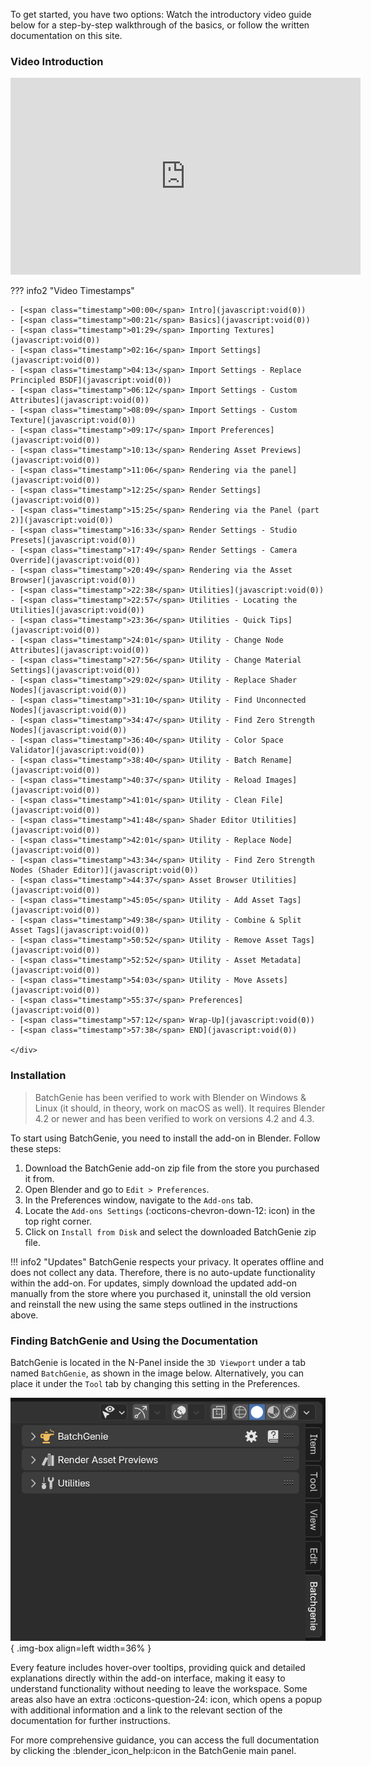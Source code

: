 To get started, you have two options: Watch the introductory video guide below for a step-by-step walkthrough of the basics, or follow the written documentation on this site.

### Video Introduction

<div class="youtube-wrapper">
    <iframe id="videoPlayer" width="560" height="315" src="https://www.youtube.com/embed/Jy8BUlcdEkk?rel=0" frameborder="0" allowfullscreen></iframe>
</div>

??? info2 "Video Timestamps"
    <div class="chapter-list" markdown>

    - [<span class="timestamp">00:00</span> Intro](javascript:void(0))
    - [<span class="timestamp">00:21</span> Basics](javascript:void(0))
    - [<span class="timestamp">01:29</span> Importing Textures](javascript:void(0))
    - [<span class="timestamp">02:16</span> Import Settings](javascript:void(0))
    - [<span class="timestamp">04:13</span> Import Settings - Replace Principled BSDF](javascript:void(0))
    - [<span class="timestamp">06:12</span> Import Settings - Custom Attributes](javascript:void(0))
    - [<span class="timestamp">08:09</span> Import Settings - Custom Texture](javascript:void(0))
    - [<span class="timestamp">09:17</span> Import Preferences](javascript:void(0))
    - [<span class="timestamp">10:13</span> Rendering Asset Previews](javascript:void(0))
    - [<span class="timestamp">11:06</span> Rendering via the panel](javascript:void(0))
    - [<span class="timestamp">12:25</span> Render Settings](javascript:void(0))
    - [<span class="timestamp">15:25</span> Rendering via the Panel (part 2)](javascript:void(0))
    - [<span class="timestamp">16:33</span> Render Settings - Studio Presets](javascript:void(0))
    - [<span class="timestamp">17:49</span> Render Settings - Camera Override](javascript:void(0))
    - [<span class="timestamp">20:49</span> Rendering via the Asset Browser](javascript:void(0))
    - [<span class="timestamp">22:38</span> Utilities](javascript:void(0))
    - [<span class="timestamp">22:57</span> Utilities - Locating the Utilities](javascript:void(0))
    - [<span class="timestamp">23:36</span> Utilities - Quick Tips](javascript:void(0))
    - [<span class="timestamp">24:01</span> Utility - Change Node Attributes](javascript:void(0))
    - [<span class="timestamp">27:56</span> Utility - Change Material Settings](javascript:void(0))
    - [<span class="timestamp">29:02</span> Utility - Replace Shader Nodes](javascript:void(0))
    - [<span class="timestamp">31:10</span> Utility - Find Unconnected Nodes](javascript:void(0))
    - [<span class="timestamp">34:47</span> Utility - Find Zero Strength Nodes](javascript:void(0))
    - [<span class="timestamp">36:40</span> Utility - Color Space Validator](javascript:void(0))
    - [<span class="timestamp">38:40</span> Utility - Batch Rename](javascript:void(0))
    - [<span class="timestamp">40:37</span> Utility - Reload Images](javascript:void(0))
    - [<span class="timestamp">41:01</span> Utility - Clean File](javascript:void(0))
    - [<span class="timestamp">41:48</span> Shader Editor Utilities](javascript:void(0))
    - [<span class="timestamp">42:01</span> Utility - Replace Node](javascript:void(0))
    - [<span class="timestamp">43:34</span> Utility - Find Zero Strength Nodes (Shader Editor)](javascript:void(0))
    - [<span class="timestamp">44:37</span> Asset Browser Utilities](javascript:void(0))
    - [<span class="timestamp">45:05</span> Utility - Add Asset Tags](javascript:void(0))
    - [<span class="timestamp">49:38</span> Utility - Combine & Split Asset Tags](javascript:void(0))
    - [<span class="timestamp">50:52</span> Utility - Remove Asset Tags](javascript:void(0))
    - [<span class="timestamp">52:52</span> Utility - Asset Metadata](javascript:void(0))
    - [<span class="timestamp">54:03</span> Utility - Move Assets](javascript:void(0))
    - [<span class="timestamp">55:37</span> Preferences](javascript:void(0))
    - [<span class="timestamp">57:12</span> Wrap-Up](javascript:void(0))
    - [<span class="timestamp">57:38</span> END](javascript:void(0))

    </div>

<script>
document.querySelectorAll('a').forEach(link => {
    link.addEventListener('click', function(event) {
        event.preventDefault();  // Prevent the default link behavior (including the jump)
        var videoPlayer = document.getElementById('videoPlayer');
        var time = this.innerText.match(/(\d+):(\d+)/);  // Extract the minutes and seconds from the link text
        if (time) {
            var seconds = parseInt(time[1]) * 60 + parseInt(time[2]);  // Convert time to seconds
            videoPlayer.src = `https://www.youtube.com/embed/Jy8BUlcdEkk?start=${seconds}&autoplay=1&?rel=0`;
        }
    });
});
</script>

### Installation

> BatchGenie has been verified to work with Blender on Windows & Linux (it should, in theory, work on macOS as well). It requires Blender 4.2 or newer and has been verified to work on versions 4.2 and 4.3.

To start using BatchGenie, you need to install the add-on in Blender. Follow these steps:

1. Download the BatchGenie add-on zip file from the store you purchased it from.
2. Open Blender and go to `Edit > Preferences`.
3. In the Preferences window, navigate to the `Add-ons` tab.
4. Locate the `Add-ons Settings` (:octicons-chevron-down-12: icon) in the top right corner.
5. Click on `Install from Disk` and select the downloaded BatchGenie zip file.

!!! info2 "Updates"
    BatchGenie respects your privacy. It operates offline and does not collect any data. Therefore, there is no auto-update functionality within the add-on. For updates, simply download the updated add-on manually from the store where you purchased it, uninstall the old version and reinstall the new using the same steps outlined in the instructions above.


### Finding BatchGenie and Using the Documentation

BatchGenie is located in the N-Panel inside the `3D Viewport` under a tab named `BatchGenie`, as shown in the image below. Alternatively, you can place it under the `Tool` tab by changing this setting in the Preferences.

![Addon Location](images/addon_location[2x].png){ .img-box align=left width=36% }

Every feature includes hover-over tooltips, providing quick and detailed explanations directly within the add-on interface, making it easy to understand functionality without needing to leave the workspace. Some areas also have an extra :octicons-question-24: icon, which opens a popup with additional information and a link to the relevant section of the documentation for further instructions.


For more comprehensive guidance, you can access the full documentation by clicking the :blender_icon_help:icon in the BatchGenie main panel.